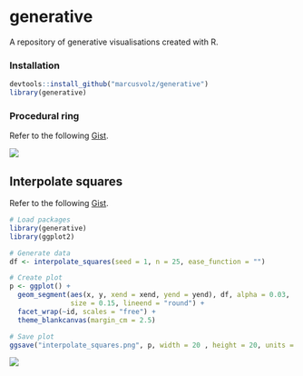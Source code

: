# generative

A repository of generative visualisations created with R.

### Installation

```R
devtools::install_github("marcusvolz/generative")
library(generative)
```

### Procedural ring

Refer to the following [Gist](https://gist.github.com/marcusvolz/69b38feb9908aa3a80ff6df77c7e00bd).

![](https://github.com/marcusvolz/aRtwork/blob/master/plots/procedural_ring.png)

## Interpolate squares

Refer to the following [Gist](https://gist.github.com/marcusvolz/28881fe048778b89a3a2f465c731ed94).

```R
# Load packages
library(generative)
library(ggplot2)

# Generate data
df <- interpolate_squares(seed = 1, n = 25, ease_function = "")

# Create plot
p <- ggplot() +
  geom_segment(aes(x, y, xend = xend, yend = yend), df, alpha = 0.03,
               size = 0.15, lineend = "round") +
  facet_wrap(~id, scales = "free") +
  theme_blankcanvas(margin_cm = 2.5)

# Save plot
ggsave("interpolate_squares.png", p, width = 20 , height = 20, units = "cm")
```

![](https://github.com/marcusvolz/aRtwork/blob/master/plots/interpolate_squares.png)

